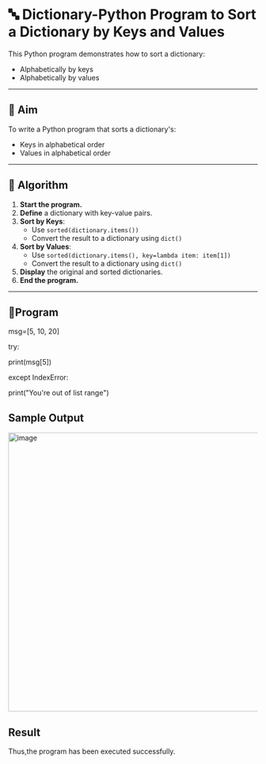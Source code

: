 # 🔤 Dictionary-Python Program to Sort a Dictionary by Keys and Values

This Python program demonstrates how to sort a dictionary:
- Alphabetically by keys
- Alphabetically by values

---

## 🎯 Aim

To write a Python program that sorts a dictionary's:
- Keys in alphabetical order
- Values in alphabetical order

---

## 🧠 Algorithm

1. **Start the program.**
2. **Define** a dictionary with key-value pairs.
3. **Sort by Keys**:
   - Use `sorted(dictionary.items())`
   - Convert the result to a dictionary using `dict()`
4. **Sort by Values**:
   - Use `sorted(dictionary.items(), key=lambda item: item[1])`
   - Convert the result to a dictionary using `dict()`
5. **Display** the original and sorted dictionaries.
6. **End the program.**

---

## 🧪Program
msg=[5, 10, 20]

try:


   print(msg[5])

   
except IndexError:


 print("You're out of list range")
 
## Sample Output
<img width="1212" height="563" alt="image" src="https://github.com/user-attachments/assets/500d9e29-900e-437e-94d0-4e3aaf5d68a2" />

## Result
Thus,the program has been executed successfully.

